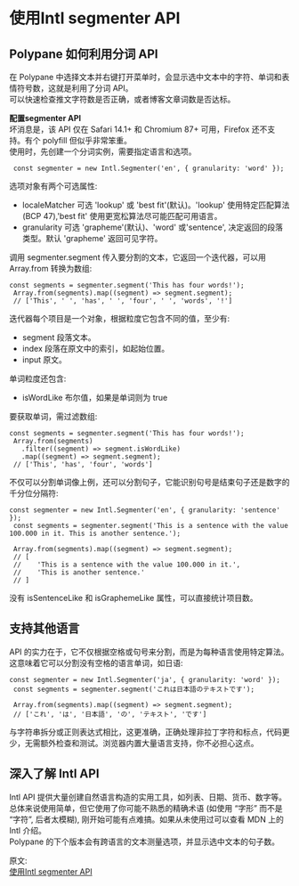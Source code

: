 # 使用Intl segmenter API
## Polypane 如何利用分词 API
在 Polypane 中选择文本并右键打开菜单时，会显示选中文本中的字符、单词和表情符号数，这就是利用了分词 API。  
可以快速检查推文字符数是否正确，或者博客文章词数是否达标。  

**配置segmenter API**  
坏消息是，该 API 仅在 Safari 14.1+ 和 Chromium 87+ 可用，Firefox 还不支持。有个 polyfill 但似乎非常笨重。  
使用时，先创建一个分词实例，需要指定语言和选项。  
``` 
 const segmenter = new Intl.Segmenter('en', { granularity: 'word' });
```
选项对象有两个可选属性:
- localeMatcher 可选 'lookup' 或 'best fit'(默认)。'lookup' 使用特定匹配算法 (BCP 47),'best fit' 使用更宽松算法尽可能匹配可用语言。
- granularity 可选 'grapheme'(默认)、'word' 或'sentence', 决定返回的段落类型。默认 'grapheme' 返回可见字符。

调用 segmenter.segment 传入要分割的文本，它返回一个迭代器，可以用 Array.from 转换为数组:  
``` 
const segments = segmenter.segment('This has four words!');
 Array.from(segments).map((segment) => segment.segment);
 // ['This', ' ', 'has', ' ', 'four', ' ', 'words', '!']
```
迭代器每个项目是一个对象，根据粒度它包含不同的值，至少有:
- segment 段落文本。
- index 段落在原文中的索引，如起始位置。
- input 原文。

单词粒度还包含:
- isWordLike 布尔值，如果是单词则为 true

要获取单词，需过滤数组:  
``` 
const segments = segmenter.segment('This has four words!');
 Array.from(segments)
   .filter((segment) => segment.isWordLike)
   .map((segment) => segment.segment);
 // ['This', 'has', 'four', 'words']
```
不仅可以分割单词像上例，还可以分割句子，它能识别句号是结束句子还是数字的千分位分隔符:  
``` 
const segmenter = new Intl.Segmenter('en', { granularity: 'sentence' });
 const segments = segmenter.segment('This is a sentence with the value 100.000 in it. This is another sentence.');

 Array.from(segments).map((segment) => segment.segment);
 // [
 //    'This is a sentence with the value 100.000 in it.',
 //    'This is another sentence.'
 // ]
```
没有 isSentenceLike 和 isGraphemeLike 属性，可以直接统计项目数。  

## 支持其他语言
API 的实力在于，它不仅根据空格或句号来分割，而是为每种语言使用特定算法。这意味着它可以分割没有空格的语言单词，如日语:  
``` 
const segmenter = new Intl.Segmenter('ja', { granularity: 'word' });
 const segments = segmenter.segment('これは日本語のテキストです');

 Array.from(segments).map((segment) => segment.segment);
 // ['これ', 'は', '日本語', 'の', 'テキスト', 'です']
```
与字符串拆分或正则表达式相比，这更准确，正确处理非拉丁字符和标点，代码更少，无需额外检查和测试。浏览器内置大量语言支持，你不必担心这点。  

## 深入了解 Intl API
Intl API 提供大量创建自然语言构造的实用工具，如列表、日期、货币、数字等。总体来说使用简单，但它使用了你可能不熟悉的精确术语 (如使用 “字形” 而不是 “字符”, 后者太模糊), 刚开始可能有点难搞。如果从未使用过可以查看 MDN 上的 Intl 介绍。  
Polypane 的下个版本会有跨语言的文本测量选项，并显示选中文本的句子数。  


原文:  
[使用Intl segmenter API](https://mp.weixin.qq.com/s/ryMweb0phD93tiQymukrFg)
